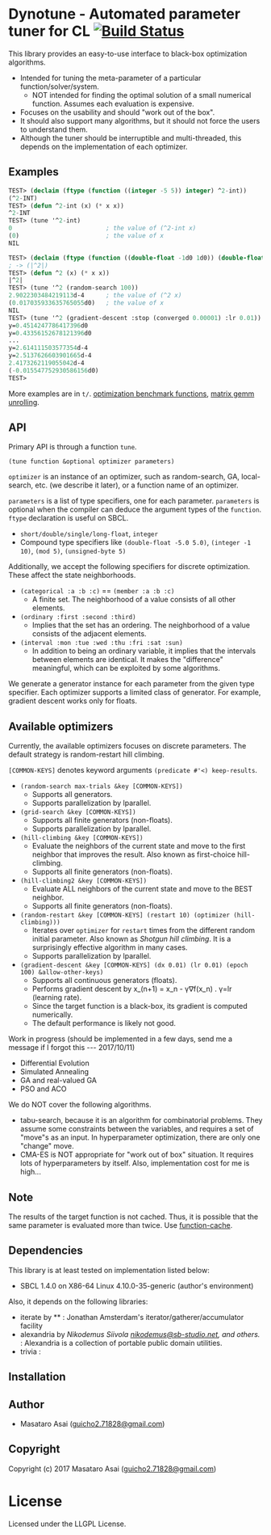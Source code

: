 
# Dynotune - Automated parameter tuner for CL [![Build Status](https://travis-ci.org/guicho271828/dynotune.svg?branch=master)](https://travis-ci.org/guicho271828/dynotune)

This library provides an easy-to-use interface to black-box optimization algorithms.

+ Intended for tuning the meta-parameter of a particular function/solver/system.
    + NOT intended for finding the optimal solution of a small numerical function.
      Assumes each evaluation is expensive.
+ Focuses on the usability and should "work out of the box".
+ It should also support many algorithms, but it should not force the users to understand them.
+ Although the tuner should be interruptible and multi-threaded, this depends on the implementation of each optimizer.

## Examples

``` lisp
TEST> (declaim (ftype (function ((integer -5 5)) integer) ^2-int))
(^2-INT)
TEST> (defun ^2-int (x) (* x x))
^2-INT
TEST> (tune '^2-int)
0                          ; the value of (^2-int x)
(0)                        ; the value of x
NIL

TEST> (declaim (ftype (function ((double-float -1d0 1d0)) (double-float -1d0 1d0)) ^2))
; -> (|^2|)
TEST> (defun ^2 (x) (* x x))
|^2|
TEST> (tune '^2 (random-search 100))
2.9022303484219113d-4      ; the value of (^2 x)
(0.017035933635765055d0)   ; the value of x
NIL
TEST> (tune '^2 (gradient-descent :stop (converged 0.00001) :lr 0.01))
y=0.4514247786417396d0
y=0.43356152678121396d0
...
y=2.614111503577354d-4
y=2.5137626603901665d-4
2.4173262119055042d-4
(-0.015547752930586156d0)
TEST> 
```

More examples are in `t/`.
[optimization benchmark functions](https://github.com/guicho271828/dynotune/blob/master/t/continuous-optimization.lisp),
[matrix gemm unrolling](https://github.com/guicho271828/dynotune/blob/master/t/matrix-unroll.lisp).

## API

Primary API is through a function `tune`.

    (tune function &optional optimizer parameters)

`optimizer` is an instance of an optimizer, such as random-search, GA,
local-search, etc. (we describe it later), or a function name of an optimizer.

`parameters` is a list of type specifiers, one for each parameter.
`parameters` is optional when the compiler can deduce the argument types of the `function`.
`ftype` declaration is useful on SBCL.

+ `short/double/single/long-float`, `integer`
+ Compound type specifiers like `(double-float -5.0 5.0)`, `(integer -1 10)`, `(mod 5)`, `(unsigned-byte 5)`

Additionally, we accept the following specifiers for discrete optimization.
These affect the state neighborhoods.

+ `(categorical :a :b :c)` == `(member :a :b :c)`
    + A finite set. The neighborhood of a value consists of all other elements.
+ `(ordinary :first :second :third)`
    + Implies that the set has an ordering. The neighborhood of a value consists of the adjacent elements.
+ `(interval :mon :tue :wed :thu :fri :sat :sun)`
    + In addition to being an ordinary variable, it implies that the intervals
      between elements are identical. It makes the "difference" meaningful, which
      can be exploited by some algorithms.

We generate a generator instance for each parameter from the given type specifier.
Each optimizer supports a limited class of generator.
For example, gradient descent works only for floats.

## Available optimizers

Currently, the available optimizers focuses on discrete parameters.
The default strategy is random-restart hill climbing.

`[COMMON-KEYS]` denotes keyword arguments `(predicate #'<) keep-results`.

+ `(random-search max-trials &key [COMMON-KEYS])`
  + Supports all generators.
  + Supports parallelization by lparallel.
+ `(grid-search &key [COMMON-KEYS])` 
  + Supports all finite generators (non-floats).
  + Supports parallelization by lparallel.
+ `(hill-climbing &key [COMMON-KEYS])`
  + Evaluate the neighbors of the current state and move to the first neighbor that improves the result.
    Also known as first-choice hill-climbing.
  + Supports all finite generators (non-floats).
+ `(hill-climbing2 &key [COMMON-KEYS])`
  + Evaluate ALL neighbors of the current state and move to the BEST neighbor.
  + Supports all finite generators (non-floats).
+ `(random-restart &key [COMMON-KEYS] (restart 10) (optimizer (hill-climbing)))`
  + Iterates over `optimizer` for `restart` times from the
    different random initial parameter. Also known as *Shotgun hill climbing*.
    It is a surprisingly effective algorithm in many cases.
  + Supports parallelization by lparallel.
+ `(gradient-descent &key [COMMON-KEYS] (dx 0.01) (lr 0.01) (epoch 100) &allow-other-keys)`
  + Supports all continuous generators (floats).
  + Performs gradient descent by x_(n+1) = x_n - γ∇f(x_n) . γ=lr (learning rate).
  + Since the target function is a black-box, its gradient is computed numerically.
  + The default performance is likely not good.

Work in progress (should be implemented in a few days, send me a message if I forgot this --- 2017/10/11)

+ Differential Evolution
+ Simulated Annealing
+ GA and real-valued GA
+ PSO and ACO

We do NOT cover the following algorithms.

+ tabu-search, because it is an algorithm for combinatorial problems. They
  assume some constraints between the variables, and requires a set of "move"s as an input.
  In hyperparameter optimization, there are only one "change" move.
+ CMA-ES is NOT appropriate for "work out of box" situation. It requires lots of hyperparameters by itself.
  Also, implementation cost for me is high...

## Note

The results of the target function is not cached. Thus, it is possible that the
same parameter is evaluated more than twice. Use [function-cache](http://quickdocs.org/function-cache/).

## Dependencies
This library is at least tested on implementation listed below:

+ SBCL 1.4.0 on X86-64 Linux 4.10.0-35-generic (author's environment)

Also, it depends on the following libraries:

+ iterate by ** :
    Jonathan Amsterdam's iterator/gatherer/accumulator facility
+ alexandria by *Nikodemus Siivola <nikodemus@sb-studio.net>, and others.* :
    Alexandria is a collection of portable public domain utilities.
+ trivia :
    

## Installation

## Author

* Masataro Asai (guicho2.71828@gmail.com)

## Copyright

Copyright (c) 2017 Masataro Asai (guicho2.71828@gmail.com)

# License

Licensed under the LLGPL License.


